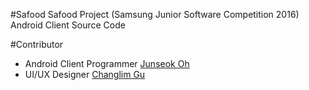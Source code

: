 #Safood
Safood Project (Samsung Junior Software Competition 2016) Android Client Source Code

#Contributor

* Android Client Programmer [Junseok Oh](https://github.com/kotohana5706)
* UI/UX Designer [Changlim Gu](https://github.com/Luminon)
